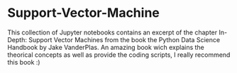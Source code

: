 # Support-Vector-Machine
This collection of Jupyter notebooks contains an excerpt of the chapter In-Depth: Support Vector Machines from the book the Python Data Science Handbook by Jake VanderPlas. An amazing book wich explains the theorical concepts as well as provide the coding scripts, I really recommend this book :)
